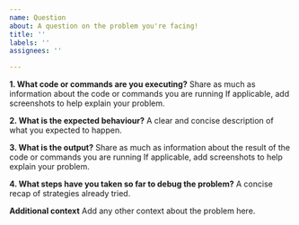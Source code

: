 ```yaml
---
name: Question
about: A question on the problem you're facing!
title: ''
labels: ''
assignees: ''

---
```


**1. What code or commands are you executing?**
Share as much as information about the code or commands you are running
If applicable, add screenshots to help explain your problem.

**2. What is the expected behaviour?**
A clear and concise description of what you expected to happen.

**3. What is the output?**
Share as much as information about the result of the code or commands you are running
If applicable, add screenshots to help explain your problem.

**4. What steps have you taken so far to debug the problem?**
A concise recap of strategies already tried.

**Additional context**
Add any other context about the problem here.
